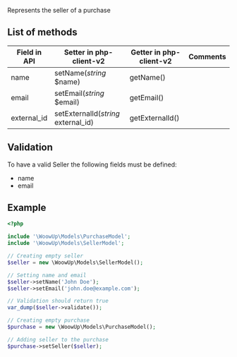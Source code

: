 Represents the seller of a purchase

## List of methods

| Field in API | Setter in php-client-v2 | Getter in php-client-v2 | Comments |
| --- | --- | --- | --- |
| name | setName(*string* $name) | getName() | |
| email | setEmail(*string* $email) | getEmail() | |
| external_id | setExternalId(*string* external_id) | getExternalId() | |

## Validation

To have a valid Seller the following fields must be defined:
+ name
+ email

## Example
```php
<?php

include '\WoowUp\Models\PurchaseModel';
include '\WoowUp\Models\SellerModel';

// Creating empty seller
$seller = new \WoowUp\Models\SellerModel();

// Setting name and email
$seller->setName('John Doe');
$seller->setEmail('john.doe@example.com');

// Validation should return true
var_dump($seller->validate());

// Creating empty purchase
$purchase = new \WoowUp\Models\PurchaseModel();

// Adding seller to the purchase
$purchase->setSeller($seller);
